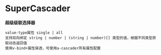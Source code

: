 # SuperCascader

**超级级联选择器**

```text
value-type属性 single | all
支持双向绑定 string | number | (string | number)[] 类型的值，根据不同类型获取动态返回值
使用v-bind+属性穿透，可使用a-cascader所有属性配置
```

